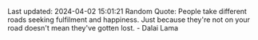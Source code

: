 Last updated: 2024-04-02 15:01:21
Random Quote: People take different roads seeking fulfilment and happiness. Just because they're not on your road doesn't mean they've gotten lost. - Dalai Lama